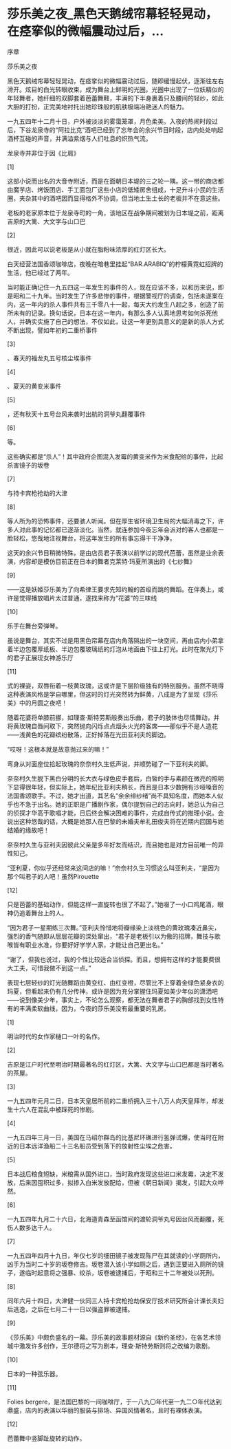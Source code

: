 # 莎乐美之夜_黑色天鹅绒帘幕轻轻晃动，在痉挛似的微幅震动过后，...

序章

莎乐美之夜

黑色天鹅绒帘幕轻轻晃动，在痉挛似的微幅震动过后，随即缓慢起伏，逐渐往左右滑开。炫目的白光转眼收束，成为舞台上鲜明的光圈。光圈中出现了一位妖精似的年轻舞者，她纤细的双脚套着芭蕾舞鞋，丰满的下半身裹着只及腰间的轻纱，如此大胆的打扮，正完美地衬托出她珍珠般的肌肤极端冶艳迷人的魅力。

一九五四年十二月十日，户外被淡淡的雾霭笼罩，月色柔美。入夜的热闹时段过后，下谷龙泉寺的“阿拉比克”酒吧已经到了忘年会的余兴节目时段，店内处处响起酒杯互碰的声音，并满溢紫烟与人们吐息的炽热气流。

龙泉寺并非位于因《比肩》

[1]

这部小说而出名的大音寺附近，而是在面朝日本堤的三之轮一隅。这一带的商店都由魔芋店、烤饭团店、手工面包厂这些小店的低矮房舍组成，十足升斗小民的生活圈，夹杂其中的酒吧因而显得格外不协调，但当地土生土长的老板并不在意这些。

老板的老家原本位于龙泉寺町的一角，该地区在战争期间被划为日本堤之前，距离吉原的大篱、大文字与山口巴

[2]

很近，因此可以说老板是从小就在脂粉味浓厚的红灯区长大。

白天经营法国香颂咖啡店，夜晚在暗巷里挂起“BAR.ARABIQ”的柠檬黄霓虹招牌的生活，他已经过了两年。

当时能正确记住一九五四这一年发生的事件的人，现在应该不多，以和历来说，即是昭和二十九年。当时发生了许多悲惨的事件，根据警视厅的调查，包括未遂案在内，这一年内的杀人事件共有三千零八十一起，每天大约发生八起之多，创造了前所未有的记录。换句话说，日本在这一年内，有那么多人认真地思考如何杀死他人，并确实实施了自己的想法，不仅如此，让这一年更别具意义的是新的杀人方式不断出现，譬如年初的二重桥事件

[3]

、春天的福龙丸五号核尘埃事件

[4]

、夏天的黄变米事件

[5]

，还有秋天十五号台风来袭时出航的洞爷丸翻覆事件

[6]

等。

这些确实都是“杀人”！其中政府企图混入发霉的黄变米作为米食配给的事件，比起杀害镜子的坂卷

[7]

与持卡宾枪抢劫的大津

[8]

等人所为的恐怖事件，还要骇人听闻。但在厚生省环境卫生局的大幅消毒之下，许多人对此事的记忆都已逐渐淡化。当然，就连参加今夜忘年会派对的客人也都是一脸轻松，悠哉地注视舞台，将这年发生的所有事忘得干干净净。

这天的余兴节目稍微特殊，是由店员君子表演以前学过的现代芭蕾，虽然是业余表演，内容却是模仿目前正在日本的舞者克莱特·玛夏所演出的《七纱舞》

[9]

——这是妖姬莎乐美为了向希律王要求先知约翰的首级而跳的舞蹈。在伴奏上，或许是觉得播放唱片太过普通，遂找来称为“花婆”的三味线

[10]

乐手在舞台旁弹琴。

虽说是舞台，其实不过是用黑色帘幕在店内角落隔出的一块空间，再由店内小弟拿着半边包覆厚纸板、半边包覆玻璃纸的灯泡从地面由下往上打光。此时在聚光灯下的君子正展现女神游乐厅

[11]

式的裸姿，双唇衔着一枝黄玫瑰，这或许是下层阶级独有的特别服务。虽然不晓得这种表演风格是学自哪里，但这时的灯光突然转为鲜黄，八成是为了呈现《莎乐美》中的月圆之夜吧！

随着花婆将单膝前挪，如理查·斯特劳斯般奏出乐曲，君子的肢体也尽情舞动，并将黄玫瑰自唇间取下，突然抛向闪烁点点烟头火光的客席——那似乎不是人造花——浅黄色的花瓣缤纷散落，正好掉落在光田亚利夫的脚边。

“哎呀！这根本就是故意抛过来的嘛！”

弯身从对面座位拾起玫瑰的奈奈村久生低声说，并顺势碰了一下亚利夫的脚。

奈奈村久生脱下黑白分明的长大衣与绿色皮手套后，白皙的手与素颜在微亮的照明下显得很年轻，但实际上，她年纪比亚利夫稍长，而且是日本少数拥有沙哑嗓音的法国香颂歌手。不过，她才出道，其艺名“余余绯纱绪”尚不具知名度，而她本人似乎也不急于出名。她的正职是广播剧作家，偶尔提到自己的志向时，她总认为自己的侦探才华高于歌唱才能，日后终会解决困难的事件，完成自传式的推理小说。会说出这种悠哉的话，大概是她那人在巴黎的未婚夫牟礼田俊夫将在近期内回国与她结婚的缘故吧！

奈奈村久生与亚利夫因彼此父亲是多年好友而结识，而且她也是对方目前唯一的异性知己。

“亚利夏，你似乎还经常来这间店的嘛！”奈奈村久生习惯这么叫亚利夫，“是因为那个叫君子的人吧！虽然Pirouette

[12]

只是芭蕾的基础动作，但能这样一直旋转也很了不起了。”她啜了一小口鸡尾酒，眼神仍追着舞台上的人。

“因为君子一星期练三次舞。”亚利夫怜惜地将瓣缘染上淡桃色的黄玫瑰凑近鼻尖，强烈的香气随即从层层花瓣的深处窜出，“君子是老板引以为傲的招牌，舞技与歌喉皆有职业水准，你要好好学学人家，才能让自己更出名。”

“谢了，但我也说过，我的个性比较适合当侦探。而且，想拥有这样的才能要费很大工夫，可惜我做不到这一点。”

表现七层轻纱的灯光随舞蹈由黄变红、由红变橙，尽管比不上穿着金绿色紧身衣的玛夏，但看起来仍有几分传神，或许是因为充分掌握住玛夏如美少年似的潇洒吧——说到像美少年，事实上，不论怎么观察，都无法在舞者君子的胸部找到女性特有的丰满柔软曲线，因为，今夜的莎乐美没有最重要的乳房。

[1]

明治时代的女作家樋口一叶的名作。

[2]

吉原是江户时代至明治时期最著名的红灯区，大篱、大文字与山口巴都是当时著名的茶屋。

[3]

一九五四年元月二日，日本天皇居所前的二重桥拥入三十八万人向天皇拜年，却发生十六人在混乱中被踩死的惨剧。

[4]

一九五四年三月一日，美国在马绍尔群岛的比基尼环礁进行氢弹试爆，使当时在附近的日本远洋渔船二十三名船员受到落下的放射性尘埃之危害。

[5]

日本战后粮食短缺，米粮需从国外进口，当时政府发现这些进口米发霉，决定不发放，后来因囤积过多，拟掺入白米发放配给，但被《朝日新闻》揭发，引起大众哗然。

[6]

一九五四年九月二十六日，北海道青森至函馆间的渡轮洞爷丸号因台风而翻覆，死伤人数多达千人。

[7]

一九五四年四月十九日，年仅七岁的细田镜子被发现陈尸在其就读的小学厕所内，凶手为当时二十岁的坂卷修吉。坂卷潜入该小学如厕之后，遇到正要进入厕所的镜子，遂临时起意将之强暴、绞杀，坂卷被逮捕后，于昭和三十二年被处以死刑。

[8]

同年六月十四日，大津健一伙同三人持卡宾枪抢劫保安厅技术研究所会计课长夫妇后逃逸，之后在七月二十一日以强盗罪被逮捕。

[9]

《莎乐美》中颇负盛名的一幕。莎乐美的故事题材源自《新约圣经》，在各艺术领城中激发许多创作，王尔德将之写为剧本，理查·斯特劳斯则将之改编为歌剧。

[10]

日本的一种弦乐器。

[11]

Folies bergere，是法国巴黎的一间咖啡厅，于一八九〇年代至一九二○年代达到鼎盛，店内的表演以华丽的服装与排场、异国风情著名，且时有裸体表演。

[12]

芭蕾舞中竖脚趾旋转的动作。